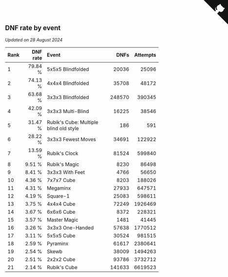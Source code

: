 ## DNF rate by event

*Updated on 28 August 2024*

| Rank | DNF rate | Event | DNFs | Attempts |
| :--- | ---: | :--- | ---: | ---: |
| 1 | 79.84 % | 5x5x5 Blindfolded | 20036 | 25096 |
| 2 | 74.13 % | 4x4x4 Blindfolded | 35708 | 48172 |
| 3 | 63.68 % | 3x3x3 Blindfolded | 248570 | 390345 |
| 4 | 42.09 % | 3x3x3 Multi-Blind | 16225 | 38546 |
| 5 | 31.47 % | Rubik's Cube: Multiple blind old style | 186 | 591 |
| 6 | 28.22 % | 3x3x3 Fewest Moves | 34691 | 122922 |
| 7 | 13.59 % | Rubik's Clock | 81524 | 599840 |
| 8 | 9.51 % | Rubik's Magic | 8230 | 86498 |
| 9 | 8.41 % | 3x3x3 With Feet | 4766 | 56650 |
| 10 | 4.36 % | 7x7x7 Cube | 8203 | 188026 |
| 11 | 4.31 % | Megaminx | 27933 | 647571 |
| 12 | 4.19 % | Square-1 | 25083 | 598611 |
| 13 | 3.75 % | 4x4x4 Cube | 72249 | 1926469 |
| 14 | 3.67 % | 6x6x6 Cube | 8372 | 228321 |
| 15 | 3.57 % | Master Magic | 1481 | 41445 |
| 16 | 3.26 % | 3x3x3 One-Handed | 57638 | 1770512 |
| 17 | 3.11 % | 5x5x5 Cube | 30524 | 981515 |
| 18 | 2.59 % | Pyraminx | 61617 | 2380641 |
| 19 | 2.54 % | Skewb | 38009 | 1494263 |
| 20 | 2.51 % | 2x2x2 Cube | 93786 | 3732712 |
| 21 | 2.14 % | Rubik's Cube | 141633 | 6619523 |


<a href="https://github.com/JustinTimeCuber/wca_statistics" class="github-corner" aria-label="View source on Github"><svg width="80" height="80" viewBox="0 0 250 250" style="fill:#151513; color:#fff; position: absolute; top: 0; border: 0; right: 0;" aria-hidden="true"><path d="M0,0 L115,115 L130,115 L142,142 L250,250 L250,0 Z"></path><path d="M128.3,109.0 C113.8,99.7 119.0,89.6 119.0,89.6 C122.0,82.7 120.5,78.6 120.5,78.6 C119.2,72.0 123.4,76.3 123.4,76.3 C127.3,80.9 125.5,87.3 125.5,87.3 C122.9,97.6 130.6,101.9 134.4,103.2" fill="currentColor" style="transform-origin: 130px 106px;" class="octo-arm"></path><path d="M115.0,115.0 C114.9,115.1 118.7,116.5 119.8,115.4 L133.7,101.6 C136.9,99.2 139.9,98.4 142.2,98.6 C133.8,88.0 127.5,74.4 143.8,58.0 C148.5,53.4 154.0,51.2 159.7,51.0 C160.3,49.4 163.2,43.6 171.4,40.1 C171.4,40.1 176.1,42.5 178.8,56.2 C183.1,58.6 187.2,61.8 190.9,65.4 C194.5,69.0 197.7,73.2 200.1,77.6 C213.8,80.2 216.3,84.9 216.3,84.9 C212.7,93.1 206.9,96.0 205.4,96.6 C205.1,102.4 203.0,107.8 198.3,112.5 C181.9,128.9 168.3,122.5 157.7,114.1 C157.9,116.9 156.7,120.9 152.7,124.9 L141.0,136.5 C139.8,137.7 141.6,141.9 141.8,141.8 Z" fill="currentColor" class="octo-body"></path></svg></a><style>.github-corner:hover .octo-arm{animation:octocat-wave 560ms ease-in-out}@keyframes octocat-wave{0%,100%{transform:rotate(0)}20%,60%{transform:rotate(-25deg)}40%,80%{transform:rotate(10deg)}}@media (max-width:500px){.github-corner:hover .octo-arm{animation:none}.github-corner .octo-arm{animation:octocat-wave 560ms ease-in-out}}</style>
